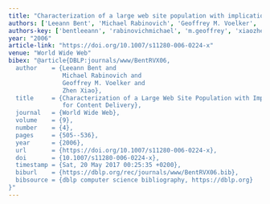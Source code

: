 ```yaml
---
title: "Characterization of a large web site population with implications for content delivery"
authors: ['Leeann Bent', 'Michael Rabinovich', 'Geoffrey M. Voelker', 'Zhen Xiao']
authors-key: ['bentleeann', 'rabinovichmichael', 'm.geoffrey', 'xiaozhen']
year: "2006"
article-link: "https://doi.org/10.1007/s11280-006-0224-x"
venue: "World Wide Web"
bibex: "@article{DBLP:journals/www/BentRVX06,
  author    = {Leeann Bent and
               Michael Rabinovich and
               Geoffrey M. Voelker and
               Zhen Xiao},
  title     = {Characterization of a Large Web Site Population with Implications
               for Content Delivery},
  journal   = {World Wide Web},
  volume    = {9},
  number    = {4},
  pages     = {505--536},
  year      = {2006},
  url       = {https://doi.org/10.1007/s11280-006-0224-x},
  doi       = {10.1007/s11280-006-0224-x},
  timestamp = {Sat, 20 May 2017 00:25:35 +0200},
  biburl    = {https://dblp.org/rec/journals/www/BentRVX06.bib},
  bibsource = {dblp computer science bibliography, https://dblp.org}
}"
---
```

